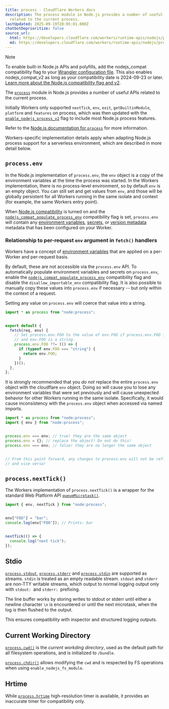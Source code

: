 ```yaml
---
title: process · Cloudflare Workers docs
description: The process module in Node.js provides a number of useful APIs
  related to the current process.
lastUpdated: 2025-09-19T20:05:01.000Z
chatbotDeprioritize: false
source_url:
  html: https://developers.cloudflare.com/workers/runtime-apis/nodejs/process/
  md: https://developers.cloudflare.com/workers/runtime-apis/nodejs/process/index.md
---
```


Note

To enable built-in Node.js APIs and polyfills, add the nodejs\_compat compatibility flag to your [Wrangler configuration file](https://developers.cloudflare.com/workers/wrangler/configuration/). This also enables nodejs\_compat\_v2 as long as your compatibility date is 2024-09-23 or later. [Learn more about the Node.js compatibility flag and v2](https://developers.cloudflare.com/workers/configuration/compatibility-flags/#nodejs-compatibility-flag).

The [`process`](https://nodejs.org/docs/latest/api/process.html) module in Node.js provides a number of useful APIs related to the current process.

Initially Workers only supported `nextTick`, `env`, `exit`, `getBuiltinModule`, `platform` and `features` on process, which was then updated with the [`enable_nodejs_process_v2`](https://developers.cloudflare.com/workers/configuration/compatibility-flags/#enable-process-v2-implementation) flag to include most Node.js process features.

Refer to the [Node.js documentation for `process`](https://nodejs.org/docs/latest/api/process.html) for more information.

Workers-specific implementation details apply when adapting Node.js process support for a serverless environment, which are described in more detail below.

## `process.env`

In the Node.js implementation of `process.env`, the `env` object is a copy of the environment variables at the time the process was started. In the Workers implementation, there is no process-level environment, so by default `env` is an empty object. You can still set and get values from `env`, and those will be globally persistent for all Workers running in the same isolate and context (for example, the same Workers entry point).

When [Node.js compatibility](https://developers.cloudflare.com/workers/runtime-apis/nodejs/) is turned on and the [`nodejs_compat_populate_process_env`](https://developers.cloudflare.com/workers/configuration/compatibility-flags/#enable-auto-populating-processenv) compatibility flag is set, `process.env` will contain any [environment variables](https://developers.cloudflare.com/workers/configuration/environment-variables/), [secrets](https://developers.cloudflare.com/workers/configuration/secrets/), or [version metadata](https://developers.cloudflare.com/workers/runtime-apis/bindings/version-metadata/) metadata that has been configured on your Worker.

### Relationship to per-request `env` argument in `fetch()` handlers

Workers have a concept of [environment variables](https://developers.cloudflare.com/workers/configuration/environment-variables/) that are applied on a per-Worker and per-request basis.

By default, these are not accessible via the `process.env` API. To automatically populate environment variables and secrets on `process.env`, enable the [`nodejs_compat_populate_process_env`](https://developers.cloudflare.com/workers/configuration/compatibility-flags/#nodejs_compat_populate_process_env) compatibility flag and disable the `disallow_importable_env` compatibility flag. It is also possible to manually copy these values into `process.env` if necessary -- but only within the context of a request.

Setting any value on `process.env` will coerce that value into a string.

```js
import * as process from "node:process";


export default {
  fetch(req, env) {
    // Set process.env.FOO to the value of env.FOO if process.env.FOO is not already set
    // and env.FOO is a string.
    process.env.FOO ??= (() => {
      if (typeof env.FOO === "string") {
        return env.FOO;
      }
    })();
  },
};
```

It is strongly recommended that you *do not* replace the entire `process.env` object with the cloudflare `env` object. Doing so will cause you to lose any environment variables that were set previously and will cause unexpected behavior for other Workers running in the same isolate. Specifically, it would cause inconsistency with the `process.env` object when accessed via named imports.

```js
import * as process from "node:process";
import { env } from "node:process";


process.env === env; // true! they are the same object
process.env = {}; // replace the object! Do not do this!
process.env === env; // false! they are no longer the same object


// From this point forward, any changes to process.env will not be reflected in env,
// and vice versa!
```

## `process.nextTick()`

The Workers implementation of `process.nextTick()` is a wrapper for the standard Web Platform API [`queueMicrotask()`](https://developer.mozilla.org/en-US/docs/Web/API/WindowOrWorkerGlobalScope/queueMicrotask).

```js
import { env, nextTick } from "node:process";


env["FOO"] = "bar";
console.log(env["FOO"]); // Prints: bar


nextTick(() => {
  console.log("next tick");
});
```

## Stdio

[`process.stdout`](https://nodejs.org/docs/latest/api/process.html#processstdout), [`process.stderr`](https://nodejs.org/docs/latest/api/process.html#processstderr) and [`process.stdin`](https://nodejs.org/docs/latest/api/process.html#processstdin) are supported as streams. `stdin` is treated as an empty readable stream. `stdout` and `stderr` are non-TTY writable streams, which output to normal logging output only with `stdout: `and `stderr: `prefixing.

The line buffer works by storing writes to stdout or stderr until either a newline character `\n` is encountered or until the next microtask, when the log is then flushed to the output.

This ensures compatibility with inspector and structured logging outputs.

## Current Working Directory

[`process.cwd()`](https://nodejs.org/docs/latest/api/process.html#processcwd) is the *current workding directory*, used as the default path for all filesystem operations, and is initialized to `/bundle`.

[`process.chdir()`](https://nodejs.org/docs/latest/api/process.html#processchdirdirectory) allows modifying the `cwd` and is respected by FS operations when using `enable_nodejs_fs_module`.

## Hrtime

While [`process.hrtime`](https://nodejs.org/docs/latest/api/process.html#processhrtimetime) high-resolution timer is available, it provides an inaccurate timer for compatibility only.
